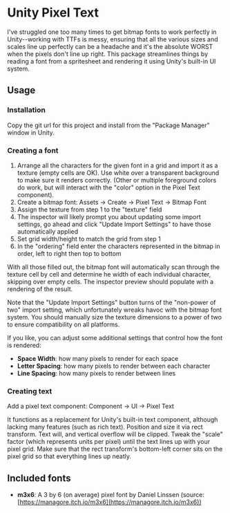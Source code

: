 # Unity Pixel Text

I've struggled one too many times to get bitmap fonts to work perfectly in Unity--working with TTFs is messy, ensuring that all the various sizes and scales line up perfectly can be a headache and it's the absolute WORST when the pixels don't line up right. This package streamlines things by reading a font from a spritesheet and rendering it using Unity's built-in UI system.

## Usage

### Installation

Copy the git url for this project and install from the "Package Manager" window in Unity.

### Creating a font

1. Arrange all the characters for the given font in a grid and import it as a texture (empty cells are OK). Use white over a transparent background to make sure it renders correctly. (Other or multiple foreground colors do work, but will interact with the "color" option in the Pixel Text component).
2. Create a bitmap font: Assets -> Create -> Pixel Text -> Bitmap Font
3. Assign the texture from step 1 to the "texture" field
4. The inspector will likely prompt you about updating some import settings, go ahead and click "Update Import Settings" to have those automatically applied
5. Set grid width/height to match the grid from step 1
6. In the "ordering" field enter the characters represented in the bitmap in order, left to right then top to bottom

With all those filled out, the bitmap font will automatically scan through the texture cell by cell and determine he width of each individual character, skipping over empty cells. The inspector preview should populate with a rendering of the result.

Note that the "Update Import Settings" button turns of the "non-power of two" import setting, which unfortunately wreaks havoc with the bitmap font system. You should manually size the texture dimensions to a power of two to ensure compatibility on all platforms.

If you like, you can adjust some additional settings that control how the font is rendered:

- **Space Width**: how many pixels to render for each space
- **Letter Spacing**: how many pixels to render between each character
- **Line Spacing**: how many pixels to render between lines

### Creating text

Add a pixel text component: Component -> UI -> Pixel Text

It functions as a replacement for Unity's built-in text component, although lacking many features (such as rich text). Position and size it via rect transform. Text will, and vertical overflow will be clipped. Tweak the "scale" factor (which represents units per pixel) until the text lines up with your pixel grid. Make sure that the rect transform's bottom-left corner sits on the pixel grid so that everything lines up neatly.

## Included fonts

- **m3x6**: A 3 by 6 (on average) pixel font by Daniel Linssen (source: [https://managore.itch.io/m3x6](https://managore.itch.io/m3x6))
